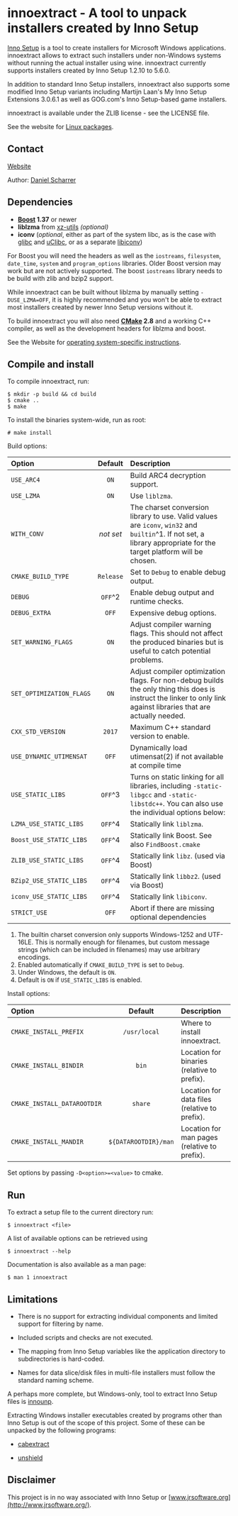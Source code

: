 
# innoextract - A tool to unpack installers created by Inno Setup

[Inno Setup](http://www.jrsoftware.org/isinfo.php) is a tool to create installers for Microsoft Windows applications. innoextract allows to extract such installers under non-Windows systems without running the actual installer using wine. innoextract currently supports installers created by Inno Setup 1.2.10 to 5.6.0.

In addition to standard Inno Setup installers, innoextract also supports some modified Inno Setup variants including Martijn Laan's My Inno Setup Extensions 3.0.6.1 as well as GOG.com's Inno Setup-based game installers.

innoextract is available under the ZLIB license - see the LICENSE file.

See the website for [Linux packages](http://constexpr.org/innoextract/#packages).

## Contact

[Website](http://constexpr.org/innoextract/)

Author: [Daniel Scharrer](http://constexpr.org/)

## Dependencies

* **[Boost](http://www.boost.org/) 1.37** or newer
* **liblzma** from [xz-utils](http://tukaani.org/xz/) *(optional)*
* **iconv** (*optional*, either as part of the system libc, as is the case with [glibc](http://www.gnu.org/software/libc/) and [uClibc](http://www.uclibc.org/), or as a separate [libiconv](http://www.gnu.org/software/libiconv/))

For Boost you will need the headers as well as the `iostreams`, `filesystem`, `date_time`, `system` and `program_options` libraries. Older Boost version may work but are not actively supported. The boost `iostreams` library needs to be build with zlib and bzip2 support.

While innoextract can be built without liblzma by manually setting `-DUSE_LZMA=OFF`, it is highly recommended and you won't be able to extract most installers created by newer Inno Setup versions without it.

To build innoextract you will also need **[CMake](http://cmake.org/) 2.8** and a working C++ compiler, as well as the development headers for liblzma and boost.

See the Website for [operating system-specific instructions](http://constexpr.org/innoextract/install).

## Compile and install

To compile innoextract, run:

    $ mkdir -p build && cd build
    $ cmake ..
    $ make

To install the binaries system-wide, run as root:

    # make install

Build options:

| Option                   | Default   | Description |
|:------------------------ |:---------:|:----------- |
| `USE_ARC4`               | `ON`      | Build ARC4 decryption support.
| `USE_LZMA`               | `ON`      | Use `liblzma`.
| `WITH_CONV`              | *not set* | The charset conversion library to use. Valid values are `iconv`, `win32` and `builtin`^1. If not set, a library appropriate for the target platform will be chosen.
| `CMAKE_BUILD_TYPE`       | `Release` | Set to `Debug` to enable debug output.
| `DEBUG`                  | `OFF`^2   | Enable debug output and runtime checks.
| `DEBUG_EXTRA`            | `OFF`     | Expensive debug options.
| `SET_WARNING_FLAGS`      | `ON`      | Adjust compiler warning flags. This should not affect the produced binaries but is useful to catch potential problems.
| `SET_OPTIMIZATION_FLAGS` | `ON`      | Adjust compiler optimization flags. For non-debug builds the only thing this does is instruct the linker to only link against libraries that are actually needed.
| `CXX_STD_VERSION`        | `2017`    | Maximum C++ standard version to enable.
| `USE_DYNAMIC_UTIMENSAT`  | `OFF`     | Dynamically load utimensat(2) if not available at compile time
| `USE_STATIC_LIBS`        | `OFF`^3   | Turns on static linking for all libraries, including `-static-libgcc` and `-static-libstdc++`. You can also use the individual options below:
| `LZMA_USE_STATIC_LIBS`   | `OFF`^4   | Statically link `liblzma`.
| `Boost_USE_STATIC_LIBS`  | `OFF`^4   | Statically link Boost. See also `FindBoost.cmake`
| `ZLIB_USE_STATIC_LIBS`   | `OFF`^4   | Statically link `libz`. (used via Boost)
| `BZip2_USE_STATIC_LIBS`  | `OFF`^4   | Statically link `libbz2`. (used via Boost)
| `iconv_USE_STATIC_LIBS`  | `OFF`^4   | Statically link `libiconv`.
| `STRICT_USE`             | `OFF`     | Abort if there are missing optional dependencies
1. The builtin charset conversion only supports Windows-1252 and UTF-16LE. This is normally enough for filenames, but custom message strings (which can be included in filenames) may use arbitrary encodings.
2. Enabled automatically if `CMAKE_BUILD_TYPE` is set to `Debug`.
3. Under Windows, the default is `ON`.
4. Default is `ON` if `USE_STATIC_LIBS` is enabled.

Install options:

| Option                      | Default              | Description |
|:--------------------------- |:--------------------:|:----------- |
| `CMAKE_INSTALL_PREFIX`      | `/usr/local`         | Where to install innoextract.
| `CMAKE_INSTALL_BINDIR`      | `bin`                | Location for binaries (relative to prefix).
| `CMAKE_INSTALL_DATAROOTDIR` | `share`              | Location for data files (relative to prefix).
| `CMAKE_INSTALL_MANDIR`      | `${DATAROOTDIR}/man` | Location for man pages (relative to prefix).

Set options by passing `-D<option>=<value>` to cmake.

## Run

To extract a setup file to the current directory run:

    $ innoextract <file>

A list of available options can be retrieved using

    $ innoextract --help

Documentation is also available as a man page:

    $ man 1 innoextract

## Limitations

* There is no support for extracting individual components and limited support for filtering by name.

* Included scripts and checks are not executed.

* The mapping from Inno Setup variables like the application directory to subdirectories is hard-coded.

* Names for data slice/disk files in multi-file installers must follow the standard naming scheme.

A perhaps more complete, but Windows-only, tool to extract Inno Setup files is [innounp](http://innounp.sourceforge.net/).

Extracting Windows installer executables created by programs other than Inno Setup is out of the scope of this project. Some of these can be unpacked by the following programs:

* [cabextract](http://www.cabextract.org.uk/)

* [unshield](https://github.com/twogood/unshield)

## Disclaimer

This project is in no way associated with Inno Setup or [www.jrsoftware.org](http://www.jrsoftware.org/).
